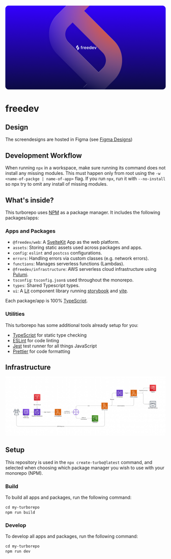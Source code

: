 ![We are freedev](freedev-og-image.png)

# freedev

## Design
The screendesigns are hosted in Figma (see [Figma Designs](https://www.figma.com/file/6XVMGp0k7nCGlJ85Nrip5f/freedev?node-id=0%3A1))

## Development Workflow
When running `npx` in a workspace, make sure running its command does not install any missing modules. This must happen only from root using the `-w <name-of-packge | name-of-app>` flag. If you run `npx`, run it with `--no-install` so npx try to omit any install of missing modules.

## What's inside?
This turborepo uses [NPM](https://www.npmjs.com/) as a package manager. It includes the following packages/apps:

### Apps and Packages

- `@freedev/web`: A [SvelteKit](https://kit.svelte.dev/) App as the web platform.
- `assets`: Storing static assets used across packages and apps.
- `config`: `eslint` and `postcss` configurations.
- `errors`: Handling errors via custom classes (e.g. network errors).
- `functions`: Manages serverless functions (Lambdas).
- `@freedev/infrastructure`: AWS serverless cloud infrastructure using [Pulumi](https://www.pulumi.com/).
- `tsconfig`: `tsconfig.json`s used throughout the monorepo.
- `types`: Shared Typescript types.
- `ui`: A [Lit](https://lit.dev/) component library running [storybook](https://storybook.js.org/) and [vite](https://vitejs.dev/).

Each package/app is 100% [TypeScript](https://www.typescriptlang.org/).

### Utilities

This turborepo has some additional tools already setup for you:

- [TypeScript](https://www.typescriptlang.org/) for static type checking
- [ESLint](https://eslint.org/) for code linting
- [Jest](https://jestjs.io) test runner for all things JavaScript
- [Prettier](https://prettier.io) for code formatting

## Infrastructure
![AWS serverless infrastructure for freedev](freedev-aws-infrastructure.png)

## Setup

This repository is used in the `npx create-turbo@latest` command, and selected when choosing which package manager you wish to use with your monorepo (NPM).

### Build

To build all apps and packages, run the following command:

```
cd my-turborepo
npm run build
```

### Develop

To develop all apps and packages, run the following command:

```
cd my-turborepo
npm run dev
```
